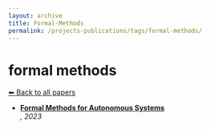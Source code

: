 ```yaml
---
layout: archive
title: Formal-Methods
permalink: /projects-publications/tags/formal-methods/
---
```


# formal methods
[⬅ Back to all papers](../../)

- **[Formal Methods for Autonomous Systems](../papers.md)**  
  *, 2023*
